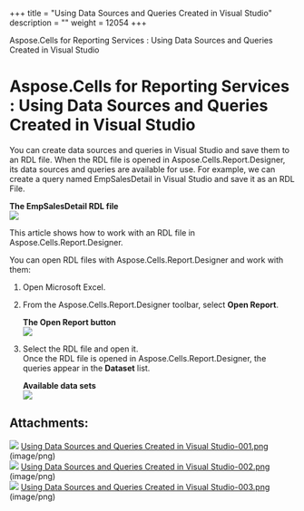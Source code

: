 +++
title = "Using Data Sources and Queries Created in Visual Studio" 
description = "" 
weight = 12054 
+++

Aspose.Cells for Reporting Services : Using Data Sources and Queries Created in Visual Studio  

# Aspose.Cells for Reporting Services : Using Data Sources and Queries Created in Visual Studio


You can create data sources and queries in Visual Studio and save them to an RDL file. When the RDL file is opened in Aspose.Cells.Report.Designer, its data sources and queries are available for use. For example, we can create a query named EmpSalesDetail in Visual Studio and save it as an RDL File.

**The EmpSalesDetail RDL file**  
![](https://docs2.aspose.com/cells/reportingservices/attachments/6094948/6193434.png)

This article shows how to work with an RDL file in Aspose.Cells.Report.Designer.

You can open RDL files with Aspose.Cells.Report.Designer and work with them:

1.  Open Microsoft Excel.
2.  From the Aspose.Cells.Report.Designer toolbar, select **Open Report**.  
      
    **The Open Report button**  
    ![](https://docs2.aspose.com/cells/reportingservices/attachments/6094948/6193441.png)  
      
    
3.  Select the RDL file and open it.  
    Once the RDL file is opened in Aspose.Cells.Report.Designer, the queries appear in the **Dataset** list.  
      
    **Available data sets**  
    ![](https://docs2.aspose.com/cells/reportingservices/attachments/6094948/6193440.png)

## Attachments:

![](https://docs2.aspose.com/cells/reportingservices/images/icons/bullet_blue.gif) [Using Data Sources and Queries Created in Visual Studio-001.png](https://docs2.aspose.com/cells/reportingservices/attachments/6094948/6193434.png) (image/png)  
![](https://docs2.aspose.com/cells/reportingservices/images/icons/bullet_blue.gif) [Using Data Sources and Queries Created in Visual Studio-002.png](https://docs2.aspose.com/cells/reportingservices/attachments/6094948/6193441.png) (image/png)  
![](https://docs2.aspose.com/cells/reportingservices/images/icons/bullet_blue.gif) [Using Data Sources and Queries Created in Visual Studio-003.png](https://docs2.aspose.com/cells/reportingservices/attachments/6094948/6193440.png) (image/png)  


